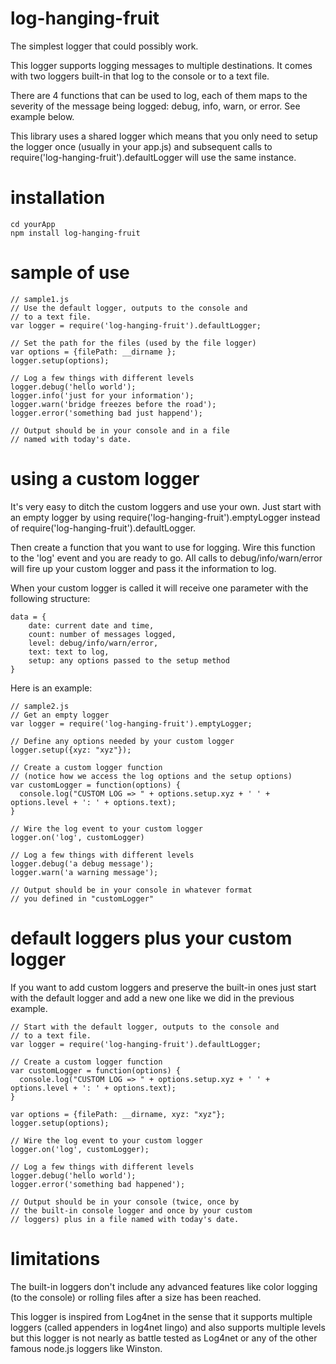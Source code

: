 log-hanging-fruit
=================

The simplest logger that could possibly work.

This logger supports logging messages to multiple destinations. It comes with two loggers built-in that log to the console or to a text file.

There are 4 functions that can be used to log, each of them maps to the severity of the message being logged: debug, info, warn, or error. See example below.

This library uses a shared logger which means that you only need to setup the logger once (usually in your app.js) and subsequent calls to require('log-hanging-fruit').defaultLogger will use the same instance.


installation
============
    cd yourApp
    npm install log-hanging-fruit
 

sample of use
==========================

    // sample1.js
    // Use the default logger, outputs to the console and 
    // to a text file.
    var logger = require('log-hanging-fruit').defaultLogger;

    // Set the path for the files (used by the file logger)
    var options = {filePath: __dirname };
    logger.setup(options);

    // Log a few things with different levels
    logger.debug('hello world');
    logger.info('just for your information');
    logger.warn('bridge freezes before the road');
    logger.error('something bad just happend');

    // Output should be in your console and in a file 
    // named with today's date.
    

using a custom logger
=====================
It's very easy to ditch the custom loggers and use your own. Just start with an empty logger by using require('log-hanging-fruit').emptyLogger instead of require('log-hanging-fruit').defaultLogger. 

Then create a function that you want to use for logging. Wire this function to the 'log' event and you are ready to go. All calls to debug/info/warn/error will fire up your custom logger and pass it the information to log.

When your custom logger is called it will receive one parameter with the following structure:  

    data = {
        date: current date and time,
        count: number of messages logged,
        level: debug/info/warn/error, 
        text: text to log,
        setup: any options passed to the setup method
    }

Here is an example:

    // sample2.js
    // Get an empty logger
    var logger = require('log-hanging-fruit').emptyLogger;

    // Define any options needed by your custom logger 
    logger.setup({xyz: "xyz"});

    // Create a custom logger function
    // (notice how we access the log options and the setup options)
    var customLogger = function(options) {
      console.log("CUSTOM LOG => " + options.setup.xyz + ' ' + options.level + ': ' + options.text);
    } 

    // Wire the log event to your custom logger
    logger.on('log', customLogger)

    // Log a few things with different levels
    logger.debug('a debug message');
    logger.warn('a warning message');

    // Output should be in your console in whatever format
    // you defined in "customLogger"


default loggers plus your custom logger
=================================================
If you want to add custom loggers and preserve the built-in ones
just start with the default logger and add a new one like we did 
in the previous example.

    // Start with the default logger, outputs to the console and 
    // to a text file.
    var logger = require('log-hanging-fruit').defaultLogger;

    // Create a custom logger function
    var customLogger = function(options) {
      console.log("CUSTOM LOG => " + options.setup.xyz + ' ' + options.level + ': ' + options.text);
    } 

    var options = {filePath: __dirname, xyz: "xyz"};
    logger.setup(options);

    // Wire the log event to your custom logger
    logger.on('log', customLogger);

    // Log a few things with different levels
    logger.debug('hello world');
    logger.error('something bad happened');

    // Output should be in your console (twice, once by 
    // the built-in console logger and once by your custom
    // loggers) plus in a file named with today's date.



limitations
===========
The built-in loggers don't include any advanced features like color logging (to the console) or rolling files after a size has been reached. 

This logger is inspired from Log4net in the sense that it supports multiple loggers (called appenders in log4net lingo) and also supports multiple levels but this logger is not nearly as battle tested as Log4net or any of the other famous node.js loggers like Winston.



